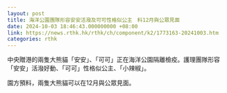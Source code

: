 ```yaml
---
layout: post
title: 海洋公園團隊形容安安活潑及可可性格似公主　料12月與公眾見面
date: 2024-10-03 18:46:43.000000000 +08:00
link: https://news.rthk.hk/rthk/ch/component/k2/1773163-20241003.htm
categories: rthk
---
```


中央贈港的兩隻大熊貓「安安」、「可可」正在海洋公園隔離檢疫。護理團隊形容「安安」活潑好動、「可可」性格似公主、「小辣椒」。

園方預料，兩隻大熊貓可以在12月與公眾見面。
